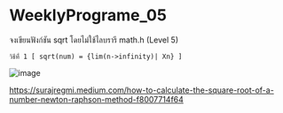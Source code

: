 # WeeklyPrograme_05
จงเขียนฟังก์ชัน sqrt โดยไม่ใช้ไลบรารี math.h (Level 5)

	วิธีที่่ 1 [ sqrt(num) = {lim(n->infinity)| Xn} ]
![image](https://user-images.githubusercontent.com/110451238/184361109-a98915fd-f18a-42a2-bcfd-2e55ed230a90.png)
	
https://surajregmi.medium.com/how-to-calculate-the-square-root-of-a-number-newton-raphson-method-f8007714f64
